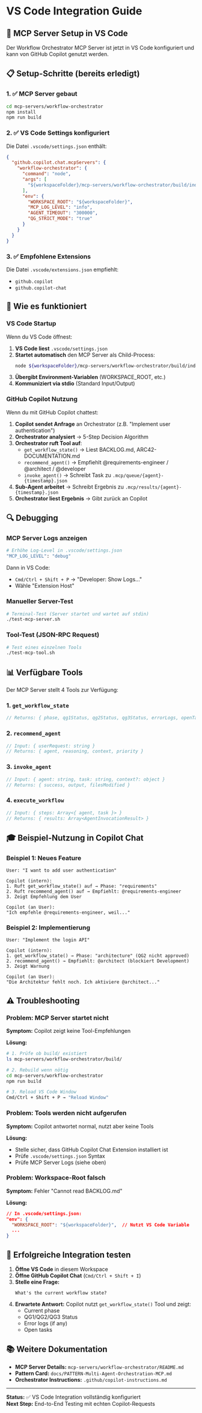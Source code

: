 # VS Code Integration Guide

## 🎯 MCP Server Setup in VS Code

Der Workflow Orchestrator MCP Server ist jetzt in VS Code konfiguriert und kann von GitHub Copilot genutzt werden.

## 📋 Setup-Schritte (bereits erledigt)

### 1. ✅ MCP Server gebaut
```bash
cd mcp-servers/workflow-orchestrator
npm install
npm run build
```

### 2. ✅ VS Code Settings konfiguriert

Die Datei `.vscode/settings.json` enthält:

```json
{
  "github.copilot.chat.mcpServers": {
    "workflow-orchestrator": {
      "command": "node",
      "args": [
        "${workspaceFolder}/mcp-servers/workflow-orchestrator/build/index.js"
      ],
      "env": {
        "WORKSPACE_ROOT": "${workspaceFolder}",
        "MCP_LOG_LEVEL": "info",
        "AGENT_TIMEOUT": "300000",
        "QG_STRICT_MODE": "true"
      }
    }
  }
}
```

### 3. ✅ Empfohlene Extensions

Die Datei `.vscode/extensions.json` empfiehlt:
- `github.copilot`
- `github.copilot-chat`

## 🚀 Wie es funktioniert

### VS Code Startup

Wenn du VS Code öffnest:

1. **VS Code liest** `.vscode/settings.json`
2. **Startet automatisch** den MCP Server als Child-Process:
   ```bash
   node ${workspaceFolder}/mcp-servers/workflow-orchestrator/build/index.js
   ```
3. **Übergibt Environment-Variablen** (WORKSPACE_ROOT, etc.)
4. **Kommuniziert via stdio** (Standard Input/Output)

### GitHub Copilot Nutzung

Wenn du mit GitHub Copilot chattest:

1. **Copilot sendet Anfrage** an Orchestrator (z.B. "Implement user authentication")
2. **Orchestrator analysiert** → 5-Step Decision Algorithm
3. **Orchestrator ruft Tool auf**:
   - `get_workflow_state()` → Liest BACKLOG.md, ARC42-DOCUMENTATION.md
   - `recommend_agent()` → Empfiehlt @requirements-engineer / @architect / @developer
   - `invoke_agent()` → Schreibt Task zu `.mcp/queue/{agent}-{timestamp}.json`
4. **Sub-Agent arbeitet** → Schreibt Ergebnis zu `.mcp/results/{agent}-{timestamp}.json`
5. **Orchestrator liest Ergebnis** → Gibt zurück an Copilot

## 🔍 Debugging

### MCP Server Logs anzeigen

```bash
# Erhöhe Log-Level in .vscode/settings.json
"MCP_LOG_LEVEL": "debug"
```

Dann in VS Code:
- `Cmd/Ctrl + Shift + P` → "Developer: Show Logs..."
- Wähle "Extension Host"

### Manueller Server-Test

```bash
# Terminal-Test (Server startet und wartet auf stdin)
./test-mcp-server.sh
```

### Tool-Test (JSON-RPC Request)

```bash
# Test eines einzelnen Tools
./test-mcp-tool.sh
```

## 📊 Verfügbare Tools

Der MCP Server stellt 4 Tools zur Verfügung:

### 1. `get_workflow_state`
```typescript
// Returns: { phase, qg1Status, qg2Status, qg3Status, errorLogs, openTasks }
```

### 2. `recommend_agent`
```typescript
// Input: { userRequest: string }
// Returns: { agent, reasoning, context, priority }
```

### 3. `invoke_agent`
```typescript
// Input: { agent: string, task: string, context?: object }
// Returns: { success, output, filesModified }
```

### 4. `execute_workflow`
```typescript
// Input: { steps: Array<{ agent, task }> }
// Returns: { results: Array<AgentInvocationResult> }
```

## 🎓 Beispiel-Nutzung in Copilot Chat

### Beispiel 1: Neues Feature
```
User: "I want to add user authentication"

Copilot (intern):
1. Ruft get_workflow_state() auf → Phase: "requirements"
2. Ruft recommend_agent() auf → Empfiehlt: @requirements-engineer
3. Zeigt Empfehlung dem User

Copilot (an User):
"Ich empfehle @requirements-engineer, weil..."
```

### Beispiel 2: Implementierung
```
User: "Implement the login API"

Copilot (intern):
1. get_workflow_state() → Phase: "architecture" (QG2 nicht approved)
2. recommend_agent() → Empfiehlt: @architect (blockiert Development)
3. Zeigt Warnung

Copilot (an User):
"Die Architektur fehlt noch. Ich aktiviere @architect..."
```

## ⚠️ Troubleshooting

### Problem: MCP Server startet nicht

**Symptom:** Copilot zeigt keine Tool-Empfehlungen

**Lösung:**
```bash
# 1. Prüfe ob build/ existiert
ls mcp-servers/workflow-orchestrator/build/

# 2. Rebuild wenn nötig
cd mcp-servers/workflow-orchestrator
npm run build

# 3. Reload VS Code Window
Cmd/Ctrl + Shift + P → "Reload Window"
```

### Problem: Tools werden nicht aufgerufen

**Symptom:** Copilot antwortet normal, nutzt aber keine Tools

**Lösung:**
- Stelle sicher, dass GitHub Copilot Chat Extension installiert ist
- Prüfe `.vscode/settings.json` Syntax
- Prüfe MCP Server Logs (siehe oben)

### Problem: Workspace-Root falsch

**Symptom:** Fehler "Cannot read BACKLOG.md"

**Lösung:**
```json
// In .vscode/settings.json:
"env": {
  "WORKSPACE_ROOT": "${workspaceFolder}",  // Nutzt VS Code Variable
  ...
}
```

## 🎉 Erfolgreiche Integration testen

1. **Öffne VS Code** in diesem Workspace
2. **Öffne GitHub Copilot Chat** (`Cmd/Ctrl + Shift + I`)
3. **Stelle eine Frage:**
   ```
   What's the current workflow state?
   ```
4. **Erwartete Antwort:** Copilot nutzt `get_workflow_state()` Tool und zeigt:
   - Current phase
   - QG1/QG2/QG3 Status
   - Error logs (if any)
   - Open tasks

## 📚 Weitere Dokumentation

- **MCP Server Details:** `mcp-servers/workflow-orchestrator/README.md`
- **Pattern Card:** `docs/PATTERN-Multi-Agent-Orchestration-MCP.md`
- **Orchestrator Instructions:** `.github/copilot-instructions.md`

---

**Status:** ✅ VS Code Integration vollständig konfiguriert  
**Next Step:** End-to-End Testing mit echten Copilot-Requests
